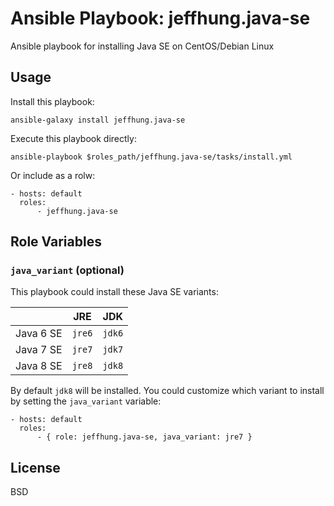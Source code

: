 # Ansible Playbook: jeffhung.java-se

Ansible playbook for installing Java SE on CentOS/Debian Linux

## Usage

Install this playbook:

	ansible-galaxy install jeffhung.java-se

Execute this playbook directly:

	ansible-playbook $roles_path/jeffhung.java-se/tasks/install.yml

Or include as a rolw:

	- hosts: default
	  roles:
		  - jeffhung.java-se

## Role Variables

### `java_variant` (optional)

This playbook could install these Java SE variants:

|           | JRE    | JDK    |
|-----------|--------|--------|
| Java 6 SE | `jre6` | `jdk6` |
| Java 7 SE | `jre7` | `jdk7` |
| Java 8 SE | `jre8` | `jdk8` |

By default `jdk8` will be installed. You could customize which variant to
install by setting the `java_variant` variable:

	- hosts: default
	  roles:
		  - { role: jeffhung.java-se, java_variant: jre7 }

## License

BSD

